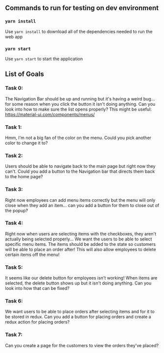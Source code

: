 ## Commands to run for testing on dev environment

### `yarn install`

Use `yarn install` to download all of the dependencies needed to run the web app

### `yarn start`

Use `yarn start` to start the application

## List of Goals

### Task 0:

The Navigation Bar should be up and running but it's having a weird bug... for some reason when you click the button it isn't doing anything. Can you look into how to make sure the list opens properly?
This might be useful: https://material-ui.com/components/menus/

### Task 1:

Hmm, I'm not a big fan of the color on the menu. Could you pick another color to change it to?

### Task 2:

Users should be able to navigate back to the main page but right now they can't. Could you add a button to the Navigation bar that directs them back to the home page?

### Task 3:

Right now employees can add menu items correctly but the menu will only close when they add an item... can you add a button for them to close out of the popup?

### Task 4:

Right now when users are selecting items with the checkboxes, they aren't actually being selected properly... We want the users to be able to select specific menu items. The items should be added to the state so customers will be able to place an order after! This will also allow employees to delete certain items off the menu!

### Task 5:

It seems like our delete button for employees isn't working! When items are selected, the delete button shows up but it isn't doing anything. Can you look into how that can be fixed?

### Task 6:

We want users to be able to place orders after selecting items and for it to be stored in redux. Can you add a button for placing orders and create a redux action for placing orders?

### Task 7:

Can you create a page for the customers to view the orders they've placed?
